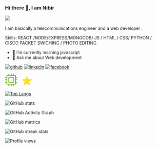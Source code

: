 ### Hi there 👋, I am Nibir
![](https://media.tenor.com/jM0aoM8e-iEAAAAC/web-developer-mycrxn.gif)

I am basically a telecommunications engineer and a web developer .

Skills:  REACT /NODE/EXPRESS/MONGODB/ JS / HTML / CSS/ PYTHON / CISCO PACKET SWICHING / PHOTO EDITING 

- 🌱 I’m currently learning javascript 
- 💬 Ask me about Web development 


[<img src='https://cdn.jsdelivr.net/npm/simple-icons@3.0.1/icons/github.svg' alt='github' height='40'>](https://github.com/nibir-code)  [<img src='https://cdn.jsdelivr.net/npm/simple-icons@3.0.1/icons/linkedin.svg' alt='linkedin' height='40'>](https://www.linkedin.com/in/linkedin.com/in/mufashim-fuad-nibir-464b56180/)  [<img src='https://cdn.jsdelivr.net/npm/simple-icons@3.0.1/icons/facebook.svg' alt='facebook' height='40'>](https://www.facebook.com/https://www.facebook.com/nibir101/)  

<a href='https://docs.github.com/en/developers'><img src='https://raw.githubusercontent.com/acervenky/animated-github-badges/master/assets/devbadge.gif' width='40' height='40'></a> <a href='https://stars.github.com/'><img src='https://raw.githubusercontent.com/acervenky/animated-github-badges/master/assets/starbadge.gif' width='35' height='35'></a> 

[![Top Langs](https://github-readme-stats.vercel.app/api/top-langs/?username=nibir-code)](https://github.com/anuraghazra/github-readme-stats)

![GitHub stats](https://github-readme-stats.vercel.app/api?username=nibir-code&show_icons=true&count_private=true)  

![GitHub Activity Graph](https://activity-graph.herokuapp.com/graph?username=nibir-code)  

![GitHub metrics](https://metrics.lecoq.io/nibir-code)  

![GitHub streak stats](https://github-readme-streak-stats.herokuapp.com/?user=nibir-code)  

![Profile views](https://gpvc.arturio.dev/nibir-code)  
